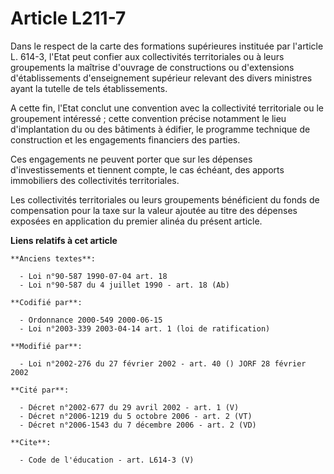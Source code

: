 # Article L211-7

Dans le respect de la carte des formations supérieures instituée par l'article L. 614-3, l'Etat peut confier aux
collectivités territoriales ou à leurs groupements la maîtrise d'ouvrage de constructions ou d'extensions d'établissements
d'enseignement supérieur relevant des divers ministres ayant la tutelle de tels établissements.

A cette fin, l'Etat conclut une convention avec la collectivité territoriale ou le groupement intéressé ; cette convention
précise notamment le lieu d'implantation du ou des bâtiments à édifier, le programme technique de construction et les
engagements financiers des parties. 

Ces engagements ne peuvent porter que sur les dépenses d'investissements et tiennent compte, le cas échéant, des apports
immobiliers des collectivités territoriales. 

Les collectivités territoriales ou leurs groupements bénéficient du fonds de compensation pour la taxe sur la valeur ajoutée
au titre des dépenses exposées en application du premier alinéa du présent article.

**Liens relatifs à cet article**

	**Anciens textes**:

	  - Loi n°90-587 1990-07-04 art. 18
	  - Loi n°90-587 du 4 juillet 1990 - art. 18 (Ab)

	**Codifié par**:

	  - Ordonnance 2000-549 2000-06-15
	  - Loi n°2003-339 2003-04-14 art. 1 (loi de ratification)

	**Modifié par**:

	  - Loi n°2002-276 du 27 février 2002 - art. 40 () JORF 28 février 2002

	**Cité par**:

	  - Décret n°2002-677 du 29 avril 2002 - art. 1 (V)
	  - Décret n°2006-1219 du 5 octobre 2006 - art. 2 (VT)
	  - Décret n°2006-1543 du 7 décembre 2006 - art. 2 (VD)

	**Cite**:

	  - Code de l'éducation - art. L614-3 (V)
